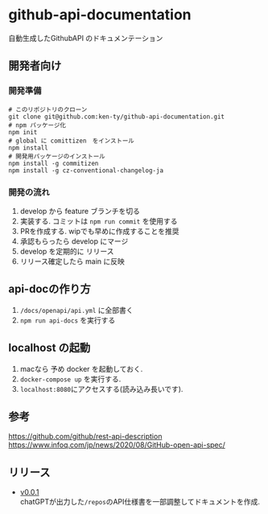 # github-api-documentation
自動生成したGithubAPI のドキュメンテーション

## 開発者向け

### 開発準備

```
# このリポジトリのクローン
git clone git@github.com:ken-ty/github-api-documentation.git
# npm パッケージ化
npm init
# global に comittizen　をインストール
npm install
# 開発用パッケージのインストール
npm install -g commitizen
npm install -g cz-conventional-changelog-ja
```

### 開発の流れ

1. develop から feature ブランチを切る
1. 実装する. コミットは `npm run commit` を使用する
1. PRを作成する. wipでも早めに作成することを推奨
1. 承認もらったら develop にマージ
1. develop を定期的に リリース
1. リリース確定したら main に反映

## api-docの作り方

1. `/docs/openapi/api.yml` に全部書く
1. `npm run api-docs` を実行する

## localhost の起動

1. macなら 予め docker を起動しておく.
1. `docker-compose up` を実行する.
1. `localhost:8080`にアクセスする(読み込み長いです).

## 参考

https://github.com/github/rest-api-description
https://www.infoq.com/jp/news/2020/08/GitHub-open-api-spec/

## リリース

- [v0.0.1](https://github.com/ken-ty/github-api-documentation/releases/tag/v0.0.1)  
    chatGPTが出力した`/repos`のAPI仕様書を一部調整してドキュメントを作成.
